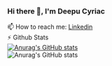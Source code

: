 ### Hi there 👋, I'm Deepu Cyriac

<!--
**deepu-cyriac/deepu-cyriac** is a ✨ _special_ ✨ repository because its `README.md` (this file) appears on your GitHub profile.

Here are some ideas to get you started:

- 🔭 I’m currently working on ...
- 🌱 I’m currently learning ...
- 👯 I’m looking to collaborate on ...
- 🤔 I’m looking for help with ...
- 💬 Ask me about ...
- 📫 How to reach me: ...
- 😄 Pronouns: ...
- ⚡ Fun fact: ...
-->
📫 How to reach me: <a href="https://www.linkedin.com/in/deepu-cyriac-380573160">Linkedin</a><br>
 ⚡ Github Stats<br>
 [![Anurag's GitHub stats](https://github-readme-stats.vercel.app/api?username=deepu-cyriac)](https://github.com/anuraghazra/github-readme-stats)<br>
 ![Anurag's GitHub stats](https://github-readme-stats.vercel.app/api?username=anuraghazra&count_private=true)
